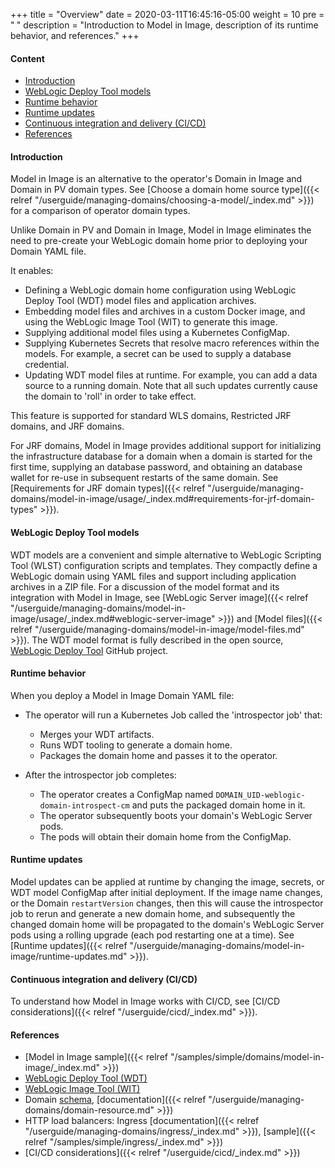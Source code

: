 +++
title = "Overview"
date = 2020-03-11T16:45:16-05:00
weight = 10
pre = "<b> </b>"
description = "Introduction to Model in Image, description of its runtime behavior, and references."
+++

#### Content

 - [Introduction](#introduction)
 - [WebLogic Deploy Tool models](#weblogic-deploy-tool-models)
 - [Runtime behavior](#runtime-behavior)
 - [Runtime updates](#runtime-updates)
 - [Continuous integration and delivery (CI/CD)](#continuous-integration-and-delivery-cicd)
 - [References](#references)

#### Introduction

Model in Image is an alternative to the operator's Domain in Image and Domain in PV domain types. See [Choose a domain home source type]({{< relref "/userguide/managing-domains/choosing-a-model/_index.md" >}}) for a comparison of operator domain types.

Unlike Domain in PV and Domain in Image, Model in Image eliminates the need to pre-create your WebLogic domain home prior to deploying your Domain YAML file.

It enables:

 - Defining a WebLogic domain home configuration using WebLogic Deploy Tool (WDT) model files and application archives.
 - Embedding model files and archives in a custom Docker image, and using the WebLogic Image Tool (WIT) to generate this image.
 - Supplying additional model files using a Kubernetes ConfigMap.
 - Supplying Kubernetes Secrets that resolve macro references within the models. For example, a secret can be used to supply a database credential.
 - Updating WDT model files at runtime. For example, you can add a data source to a running domain. Note that all such updates currently cause the domain to 'roll' in order to take effect.

This feature is supported for standard WLS domains, Restricted JRF domains, and JRF domains.

For JRF domains, Model in Image provides additional support for initializing the infrastructure database for a domain when a domain is started for the first time, supplying an database password, and obtaining an database wallet for re-use in subsequent restarts of the same domain. See [Requirements for JRF domain types]({{< relref "/userguide/managing-domains/model-in-image/usage/_index.md#requirements-for-jrf-domain-types" >}}).

#### WebLogic Deploy Tool models

WDT models are a convenient and simple alternative to WebLogic Scripting Tool (WLST) configuration scripts and templates. They compactly define a WebLogic domain using YAML files and support including application archives in a ZIP file. For a discussion of the model format and its integration with Model in Image, see [WebLogic Server image]({{< relref "/userguide/managing-domains/model-in-image/usage/_index.md#weblogic-server-image" >}}) and [Model files]({{< relref "/userguide/managing-domains/model-in-image/model-files.md" >}}). The WDT model format is fully described in the open source, [WebLogic Deploy Tool](https://github.com/oracle/weblogic-deploy-tooling) GitHub project.

#### Runtime behavior

When you deploy a Model in Image Domain YAML file:

  - The operator will run a Kubernetes Job called the 'introspector job' that:
    - Merges your WDT artifacts.
    - Runs WDT tooling to generate a domain home.
    - Packages the domain home and passes it to the operator.

  - After the introspector job completes:
    - The operator creates a ConfigMap named `DOMAIN_UID-weblogic-domain-introspect-cm` and puts the packaged domain home in it.
    - The operator subsequently boots your domain's WebLogic Server pods.
    - The pods will obtain their domain home from the ConfigMap.

#### Runtime updates

Model updates can be applied at runtime by changing the image, secrets, or WDT model ConfigMap after initial deployment. If the image name changes, or the Domain `restartVersion` changes, then this will cause the introspector job to rerun and generate a new domain home, and subsequently the changed domain home will be propagated to the domain's WebLogic Server pods using a rolling upgrade (each pod restarting one at a time). See [Runtime updates]({{< relref "/userguide/managing-domains/model-in-image/runtime-updates.md" >}}).

#### Continuous integration and delivery (CI/CD)

To understand how Model in Image works with CI/CD, see [CI/CD considerations]({{< relref "/userguide/cicd/_index.md" >}}).

#### References

 - [Model in Image sample]({{< relref "/samples/simple/domains/model-in-image/_index.md" >}})
 - [WebLogic Deploy Tool (WDT)](https://github.com/oracle/weblogic-deploy-tooling)
 - [WebLogic Image Tool (WIT)](https://github.com/oracle/weblogic-image-tool)
 - Domain [schema](https://github.com/oracle/weblogic-kubernetes-operator/blob/main/documentation/domains/Domain.md), [documentation]({{< relref "/userguide/managing-domains/domain-resource.md" >}})
 - HTTP load balancers: Ingress [documentation]({{< relref "/userguide/managing-domains/ingress/_index.md" >}}), [sample]({{< relref "/samples/simple/ingress/_index.md" >}})
 - [CI/CD considerations]({{< relref "/userguide/cicd/_index.md" >}})
